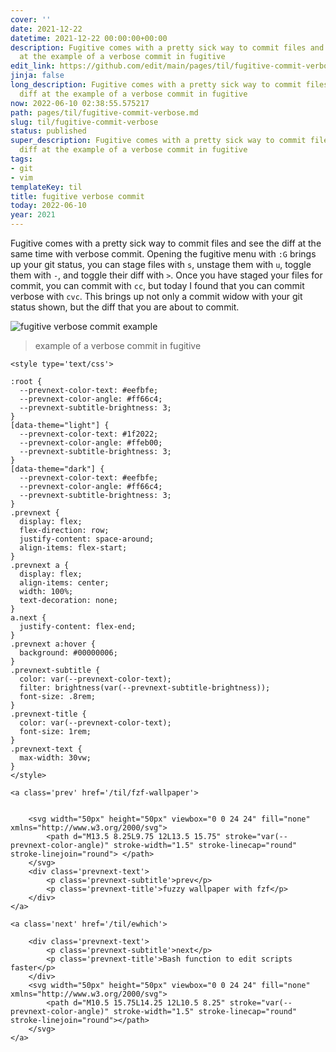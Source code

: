 ```yaml
---
cover: ''
date: 2021-12-22
datetime: 2021-12-22 00:00:00+00:00
description: Fugitive comes with a pretty sick way to commit files and see the diff
  at the example of a verbose commit in fugitive
edit_link: https://github.com/edit/main/pages/til/fugitive-commit-verbose.md
jinja: false
long_description: Fugitive comes with a pretty sick way to commit files and see the
  diff at the example of a verbose commit in fugitive
now: 2022-06-10 02:38:55.575217
path: pages/til/fugitive-commit-verbose.md
slug: til/fugitive-commit-verbose
status: published
super_description: Fugitive comes with a pretty sick way to commit files and see the
  diff at the example of a verbose commit in fugitive
tags:
- git
- vim
templateKey: til
title: fugitive verbose commit
today: 2022-06-10
year: 2021
---
```


Fugitive comes with a pretty sick way to commit files and see the diff at the
same time with verbose commit.  Opening the fugitive menu with `:G` brings up
your git status, you can stage files with `s`, unstage them with `u`, toggle
them with `-`, and toggle their diff with `>`.  Once you have staged your files
for commit, you can commit with `cc`, but today I found that you can commit
verbose with `cvc`.  This brings up not only a commit widow with your git
status shown, but the diff that you are about to commit.

![fugitive verbose commit example](https://images.waylonwalker.com/fugitive-verbose-commit.png)

> example of a verbose commit in fugitive
<div class='prevnext'>

    <style type='text/css'>

    :root {
      --prevnext-color-text: #eefbfe;
      --prevnext-color-angle: #ff66c4;
      --prevnext-subtitle-brightness: 3;
    }
    [data-theme="light"] {
      --prevnext-color-text: #1f2022;
      --prevnext-color-angle: #ffeb00;
      --prevnext-subtitle-brightness: 3;
    }
    [data-theme="dark"] {
      --prevnext-color-text: #eefbfe;
      --prevnext-color-angle: #ff66c4;
      --prevnext-subtitle-brightness: 3;
    }
    .prevnext {
      display: flex;
      flex-direction: row;
      justify-content: space-around;
      align-items: flex-start;
    }
    .prevnext a {
      display: flex;
      align-items: center;
      width: 100%;
      text-decoration: none;
    }
    a.next {
      justify-content: flex-end;
    }
    .prevnext a:hover {
      background: #00000006;
    }
    .prevnext-subtitle {
      color: var(--prevnext-color-text);
      filter: brightness(var(--prevnext-subtitle-brightness));
      font-size: .8rem;
    }
    .prevnext-title {
      color: var(--prevnext-color-text);
      font-size: 1rem;
    }
    .prevnext-text {
      max-width: 30vw;
    }
    </style>
    
    <a class='prev' href='/til/fzf-wallpaper'>
    

        <svg width="50px" height="50px" viewbox="0 0 24 24" fill="none" xmlns="http://www.w3.org/2000/svg">
            <path d="M13.5 8.25L9.75 12L13.5 15.75" stroke="var(--prevnext-color-angle)" stroke-width="1.5" stroke-linecap="round" stroke-linejoin="round"> </path>
        </svg>
        <div class='prevnext-text'>
            <p class='prevnext-subtitle'>prev</p>
            <p class='prevnext-title'>fuzzy wallpaper with fzf</p>
        </div>
    </a>
    
    <a class='next' href='/til/ewhich'>
    
        <div class='prevnext-text'>
            <p class='prevnext-subtitle'>next</p>
            <p class='prevnext-title'>Bash function to edit scripts faster</p>
        </div>
        <svg width="50px" height="50px" viewbox="0 0 24 24" fill="none" xmlns="http://www.w3.org/2000/svg">
            <path d="M10.5 15.75L14.25 12L10.5 8.25" stroke="var(--prevnext-color-angle)" stroke-width="1.5" stroke-linecap="round" stroke-linejoin="round"></path>
        </svg>
    </a>
  </div>